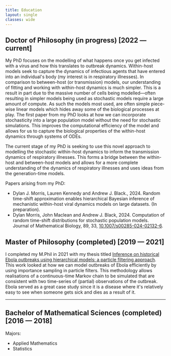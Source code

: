 ```yaml
---
title: Education
layout: single
classes: wide
---
```


## Doctor of Philosophy (in progress) [2022 — current]

My PhD focuses on the modelling of what happens once you get infected with a virus and how this translates to outbreak dynamics. Within-host models seek to capture the dynamics of infectious agents that have entered into an individual's body (my interest is in respiratory illnesses). In comparison to between-host (or transmission) models, our understanding of fitting and working with within-host dynamics is much simpler. This is a result in part due to the massive number of cells being modelled—often resulting in simpler models being used as stochastic models require a large amount of compute. As such the models most used, are often simple piece-wise linear models which hides away some of the biological processes at play. The first paper from my PhD looks at how we can incorporate stochasticity into a large population model without the need for stochastic simulations. This improves the computational efficiency of the model and allows for us to capture the biological properties of the within-host dynamics through systems of ODEs.

The current stage of my PhD is seeking to use this novel approach to modelling the stochastic within-host dynamics to inform the transmission dynamics of respiratory illnesses. This forms a bridge between the within-host and between-host models and allows for a more complete understanding of the dynamics of respiratory illnesses and uses ideas from the generation-time models.

Papers arising from my PhD:

- Dylan J. Morris, Lauren Kennedy and Andrew J. Black., 2024. Random time-shift approximation enables hierarchical Bayesian inference of mechanistic within-host viral dynamics models on large datasets. (In preparation).
- Dylan Morris, John Maclean and Andrew J. Black, 2024. Computation of random time-shift
distributions for stochastic population models. Journal of Mathematical Biology, 89, 33, [10.1007/s00285-024-02132-6](https://link.springer.com/article/10.1007/s00285-024-02132-6?utm_source=rct_congratemailt&utm_medium=email&utm_campaign=oa_20240812&utm_content=10.1007%2Fs00285-024-02132-6).

## Master of Philosophy (completed) [2019 — 2021]

I completed my M.Phil in 2021 with my thesis titled [Inference on historical Ebola outbreaks using hierarchical models: a particle filtering approach](https://hdl.handle.net/2440/132642). This work looked at how we can model outbreaks of Ebola efficiently by using importance sampling in particle filters. This methodology allows realisations of a continuous-time Markov chain to be simulated that are consistent with two time-series of (partial) observations of the outbreak. Ebola served as a great case study since it is a disease where it's relatively easy to see when someone gets sick and dies as a result of it.

---

## Bachelor of Mathematical Sciences (completed) [2016 — 2018]

Majors:

- Applied Mathematics
- Statistics
